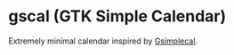 # gscal (GTK Simple Calendar)

Extremely minimal calendar inspired by [Gsimplecal](https://github.com/dmedvinsky/gsimplecal).
